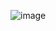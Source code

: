 ![image](https://github.com/GustavoArielRos/mini-projeto-com-aspnet-na-arquitetura-MVC/assets/101509337/b49a47a0-d5c4-429e-b87a-7a59ad5d8ed0)
